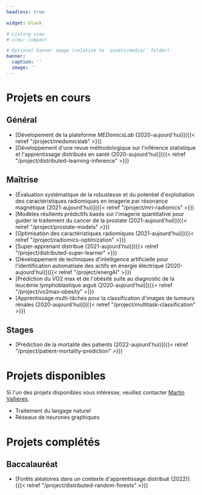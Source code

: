 ```yaml
---
headless: true

widget: blank

# Listing view
# view: compact

# Optional banner image (relative to `assets/media/` folder).
banner:
  caption: ''
  image: ''
---
```


# Projets en cours

## Général

- [Dévelopement de la plateforme _MEDomicsLab_ (2020-aujourd'hui)]({{< relref "/project/medomicslab" >}})
- [Développement d'une revue méthodologique sur l'inférence statistique et l'apprentissage distribués en santé (2020-aujourd'hui)]({{< relref "/project/distributed-learning-inference" >}})

## Maîtrise

- [Évaluation systématique de la robustesse et du potentiel d'exploitation des caractéristiques radiomiques en imagerie par résonance magnétique (2021-aujourd'hui)]({{< relref "/project/mri-radiomics" >}})
- [Modèles résilients prédictifs basés sur l'imagerie quantitative pour guider le traitement du cancer de la prostate (2021-aujourd'hui)]({{< relref "/project/prostate-models" >}})
- [Optimisation des caractéristiques radiomiques (2021-aujourd'hui)]({{< relref "/project/radiomics-optimization" >}})
- [Super-apprenant distribué (2021-aujourd'hui)]({{< relref "/project/distributed-super-learner" >}})
- [Développement de techniques d'intelligence artificielle pour l'identification automatisée des actifs en énergie électrique (2020-aujourd'hui)]({{< relref "/project/energAI" >}})
- [Prédiction du VO2 max et de l'obésité suite au diagnostic de la leucémie lymphoblastique aiguë (2020-aujourd'hui)]({{< relref "/project/vo2max-obesity" >}})
- [Apprentissage multi-tâches pour la classification d'images de tumeurs rénales (2020-aujourd'hui)]({{< relref "/project/multitask-classification" >}})

## Stages

- [Prédiction de la mortalité des patients (2022-aujourd'hui)]({{< relref "/project/patient-mortality-prediction" >}})

# Projets disponibles

Si l'un des projets disponibles vous intéresse, veuillez contacter 
[Martin Vallières](mailto:Martin.Vallieres@usherbrooke.ca).

- Traitement du langage naturel
- Réseaux de neurones graphiques

# Projets complétés

## Baccalauréat

- [Forêts aléatoires dans un contexte d'apprentissage distribué (2022)]({{< relref "/project/distributed-random-forests" >}})

